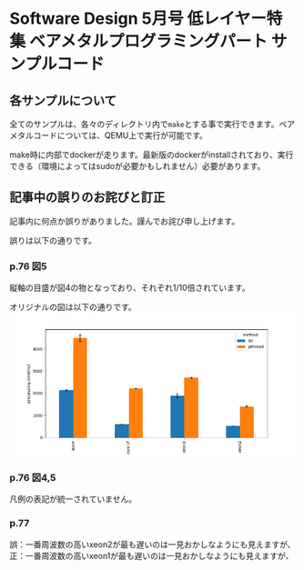 # Software Design 5月号 低レイヤー特集 ベアメタルプログラミングパート サンプルコード

## 各サンプルについて
全てのサンプルは、各々のディレクトリ内で`make`とする事で実行できます。ベアメタルコードについては、QEMU上で実行が可能です。

make時に内部でdockerが走ります。最新版のdockerがinstallされており、実行できる（環境によってはsudoが必要かもしれません）必要があります。

## 記事中の誤りのお詫びと訂正
記事内に何点か誤りがありました。謹んでお詫び申し上げます。

誤りは以下の通りです。

### p.76 図5
縦軸の目盛が図4の物となっており、それぞれ1/10倍されています。

オリジナルの図は以下の通りです。
![](figure_baremetal2.png)

### p.76 図4,5
凡例の表記が統一されていません。

### p.77
誤：一番周波数の高いxeon2が最も遅いのは一見おかしなようにも見えますが、
正：一番周波数の高いxeon1が最も遅いのは一見おかしなようにも見えますが、